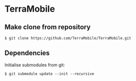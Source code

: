 # TerraMobile
## Make clone from repository

    $ git clone https://github.com/TerraMobile/TerraMobile.git

## Dependencies

Initialise submodules from git:

    $ git submodule update --init --recursive
